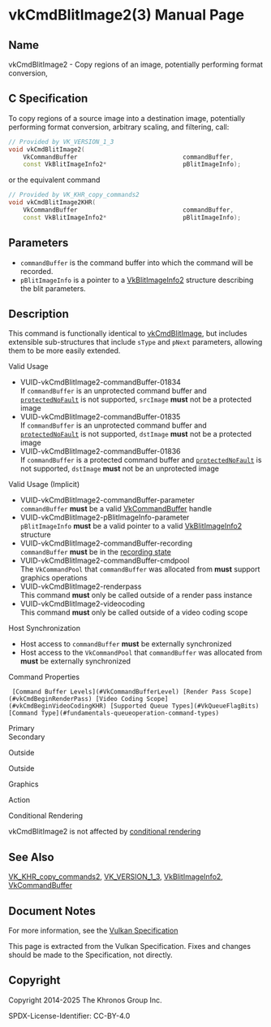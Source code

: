 # vkCmdBlitImage2(3) Manual Page

## Name

vkCmdBlitImage2 - Copy regions of an image, potentially performing format conversion,



## [](#_c_specification)C Specification

To copy regions of a source image into a destination image, potentially performing format conversion, arbitrary scaling, and filtering, call:

```c++
// Provided by VK_VERSION_1_3
void vkCmdBlitImage2(
    VkCommandBuffer                             commandBuffer,
    const VkBlitImageInfo2*                     pBlitImageInfo);
```

or the equivalent command

```c++
// Provided by VK_KHR_copy_commands2
void vkCmdBlitImage2KHR(
    VkCommandBuffer                             commandBuffer,
    const VkBlitImageInfo2*                     pBlitImageInfo);
```

## [](#_parameters)Parameters

- `commandBuffer` is the command buffer into which the command will be recorded.
- `pBlitImageInfo` is a pointer to a [VkBlitImageInfo2](https://registry.khronos.org/vulkan/specs/latest/man/html/VkBlitImageInfo2.html) structure describing the blit parameters.

## [](#_description)Description

This command is functionally identical to [vkCmdBlitImage](https://registry.khronos.org/vulkan/specs/latest/man/html/vkCmdBlitImage.html), but includes extensible sub-structures that include `sType` and `pNext` parameters, allowing them to be more easily extended.

Valid Usage

- [](#VUID-vkCmdBlitImage2-commandBuffer-01834)VUID-vkCmdBlitImage2-commandBuffer-01834  
  If `commandBuffer` is an unprotected command buffer and [`protectedNoFault`](#limits-protectedNoFault) is not supported, `srcImage` **must** not be a protected image
- [](#VUID-vkCmdBlitImage2-commandBuffer-01835)VUID-vkCmdBlitImage2-commandBuffer-01835  
  If `commandBuffer` is an unprotected command buffer and [`protectedNoFault`](#limits-protectedNoFault) is not supported, `dstImage` **must** not be a protected image
- [](#VUID-vkCmdBlitImage2-commandBuffer-01836)VUID-vkCmdBlitImage2-commandBuffer-01836  
  If `commandBuffer` is a protected command buffer and [`protectedNoFault`](#limits-protectedNoFault) is not supported, `dstImage` **must** not be an unprotected image

Valid Usage (Implicit)

- [](#VUID-vkCmdBlitImage2-commandBuffer-parameter)VUID-vkCmdBlitImage2-commandBuffer-parameter  
  `commandBuffer` **must** be a valid [VkCommandBuffer](https://registry.khronos.org/vulkan/specs/latest/man/html/VkCommandBuffer.html) handle
- [](#VUID-vkCmdBlitImage2-pBlitImageInfo-parameter)VUID-vkCmdBlitImage2-pBlitImageInfo-parameter  
  `pBlitImageInfo` **must** be a valid pointer to a valid [VkBlitImageInfo2](https://registry.khronos.org/vulkan/specs/latest/man/html/VkBlitImageInfo2.html) structure
- [](#VUID-vkCmdBlitImage2-commandBuffer-recording)VUID-vkCmdBlitImage2-commandBuffer-recording  
  `commandBuffer` **must** be in the [recording state](#commandbuffers-lifecycle)
- [](#VUID-vkCmdBlitImage2-commandBuffer-cmdpool)VUID-vkCmdBlitImage2-commandBuffer-cmdpool  
  The `VkCommandPool` that `commandBuffer` was allocated from **must** support graphics operations
- [](#VUID-vkCmdBlitImage2-renderpass)VUID-vkCmdBlitImage2-renderpass  
  This command **must** only be called outside of a render pass instance
- [](#VUID-vkCmdBlitImage2-videocoding)VUID-vkCmdBlitImage2-videocoding  
  This command **must** only be called outside of a video coding scope

Host Synchronization

- Host access to `commandBuffer` **must** be externally synchronized
- Host access to the `VkCommandPool` that `commandBuffer` was allocated from **must** be externally synchronized

Command Properties

     [Command Buffer Levels](#VkCommandBufferLevel) [Render Pass Scope](#vkCmdBeginRenderPass) [Video Coding Scope](#vkCmdBeginVideoCodingKHR) [Supported Queue Types](#VkQueueFlagBits) [Command Type](#fundamentals-queueoperation-command-types)

Primary  
Secondary

Outside

Outside

Graphics

Action

Conditional Rendering

vkCmdBlitImage2 is not affected by [conditional rendering](#drawing-conditional-rendering)

## [](#_see_also)See Also

[VK\_KHR\_copy\_commands2](https://registry.khronos.org/vulkan/specs/latest/man/html/VK_KHR_copy_commands2.html), [VK\_VERSION\_1\_3](https://registry.khronos.org/vulkan/specs/latest/man/html/VK_VERSION_1_3.html), [VkBlitImageInfo2](https://registry.khronos.org/vulkan/specs/latest/man/html/VkBlitImageInfo2.html), [VkCommandBuffer](https://registry.khronos.org/vulkan/specs/latest/man/html/VkCommandBuffer.html)

## [](#_document_notes)Document Notes

For more information, see the [Vulkan Specification](https://registry.khronos.org/vulkan/specs/latest/html/vkspec.html#vkCmdBlitImage2)

This page is extracted from the Vulkan Specification. Fixes and changes should be made to the Specification, not directly.

## [](#_copyright)Copyright

Copyright 2014-2025 The Khronos Group Inc.

SPDX-License-Identifier: CC-BY-4.0